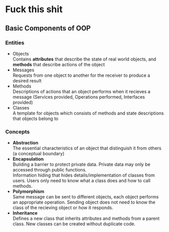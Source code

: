 # Fuck this shit

## Basic Components of OOP
### Entities
* Objects  
    Contains **attributes** that describe the state of real world objects, and **methods** that describe actions of the object
* Messages  
    Requests from one object to another for the receiver to produce a desired result
* Methods  
    Descriptions of actions that an object performs when it recieves a message (Services provided, Operations performed, Interfaces provided)
* Classes  
    A template for objects which consists of methods and state descriptions that objects belong to

### Concepts
* **Abstraction**  
    The essential characteristics of an object that distinguish it from others (a conceptual boundary)
* **Encapsulation**  
    Building a barrier to protect private data. Private data may only be accessed through public functions.  
    Information hiding that hides details/implementation of classes from users. Users only need to know what a class does and how to call methods.
* **Polymorphism**  
    Same message can be sent to different objects, each object performs an appropriate operation. Sending object does not need to know the class of the recieving object or how it responds.
* **Inheritance**  
    Defines a new class that inherits attributes and methods from a parent class. New classes can be created without duplicate code.
